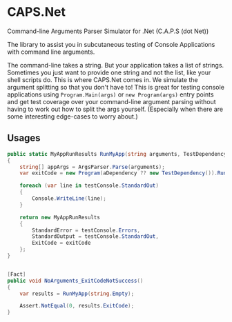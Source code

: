 CAPS.Net
========

Command-line Arguments Parser Simulator for .Net (C.A.P.S (dot Net))

The library to assist you in subcutaneous testing of Console Applications with command line arguments.

The command-line takes a string. But your application takes a list of strings.
Sometimes you just want to provide one string and not the list, like your shell scripts do.
This is where CAPS.Net comes in. We simulate the argument splitting so that you don't have to!
This is great for testing console applications using `Program.Main(args)` or `new Program(args)` entry points
and get test coverage over your command-line argument parsing without having to work out how to split the args yourself.
(Especially when there are some interesting edge-cases to worry about.)

Usages
------

``` cs
public static MyAppRunResults RunMyApp(string arguments, TestDependency aDependency = null)
{
    string[] appArgs = ArgsParser.Parse(arguments);
    var exitCode = new Program(aDependency ?? new TestDependency()).Run(appArgs);

    foreach (var line in testConsole.StandardOut)
    {
        Console.WriteLine(line);
    }

    return new MyAppRunResults
    {
        StandardError = testConsole.Errors,
        StandardOutput = testConsole.StandardOut,
        ExitCode = exitCode
    };
}


[Fact]
public void NoArguments_ExitCodeNotSuccess()
{
    var results = RunMyApp(string.Empty);

    Assert.NotEqual(0, results.ExitCode);
}
```